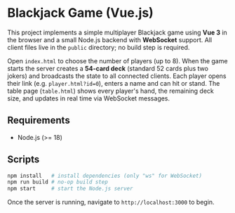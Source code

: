 # Blackjack Game (Vue.js)

This project implements a simple multiplayer Blackjack game using **Vue 3** in the browser and a small Node.js backend with **WebSocket** support. All client files live in the `public` directory; no build step is required.

Open `index.html` to choose the number of players (up to 8). When the game starts the server creates a **54-card deck** (standard 52 cards plus two jokers) and broadcasts the state to all connected clients. Each player opens their link (e.g. `player.html?id=0`), enters a name and can hit or stand. The table page (`table.html`) shows every player's hand, the remaining deck size, and updates in real time via WebSocket messages.

## Requirements

- Node.js (>= 18)

## Scripts

```bash
npm install   # install dependencies (only "ws" for WebSocket)
npm run build # no-op build step
npm start     # start the Node.js server
```

Once the server is running, navigate to `http://localhost:3000` to begin.
